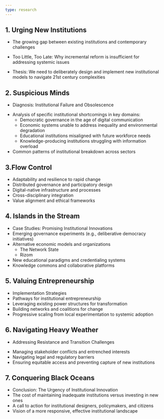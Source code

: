```yaml
---
type: research
---
```


## 1. Urging New Institutions

- The growing gap between existing institutions and contemporary challenges

* Too Little, Too Late: Why incremental reform is insufficient for addressing systemic issues

- Thesis: We need to deliberately design and implement new institutional models to navigate 21st century complexities

## 2. Suspicious Minds

- Diagnosis: Institutional Failure and Obsolescence

* Analysis of specific institutional shortcomings in key domains:
  - Democratic governance in the age of digital communication
  - Economic systems unable to address inequality and environmental degradation
  - Educational institutions misaligned with future workforce needs
  - Knowledge-producing institutions struggling with information overload
* Common patterns of institutional breakdown across sectors

## 3.Flow Control

- Adaptability and resilience to rapid change
- Distributed governance and participatory design
- Digital-native infrastructure and processes
- Cross-disciplinary integration
- Value alignment and ethical frameworks

## 4. Islands in the Stream

- Case Studies: Promising Institutional Innovations
- Emerging governance experiments (e.g., deliberative democracy initiatives)
- Alternative economic models and organizations
  - The Network State
  - Rizom
- New educational paradigms and credentialing systems
- Knowledge commons and collaborative platforms

## 5. Valuing Entrepreneurship

- Implementation Strategies
- Pathways for institutional entrepreneurship
- Leveraging existing power structures for transformation
- Building networks and coalitions for change
- Progressive scaling from local experimentation to systemic adoption

## 6. Navigating Heavy Weather

- Addressing Resistance and Transition Challenges

* Managing stakeholder conflicts and entrenched interests
* Navigating legal and regulatory barriers
* Ensuring equitable access and preventing capture of new institutions

## 7. Conquering Black Oceans

- Conclusion: The Urgency of Institutional Innovation
- The cost of maintaining inadequate institutions versus investing in new ones
- A call to action for institutional designers, policymakers, and citizens
- Vision of a more responsive, effective institutional landscape
